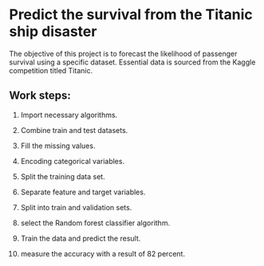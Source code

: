 #                                                             Predict the survival from the Titanic ship disaster


The objective of this project is to forecast the likelihood of passenger survival using a specific dataset. Essential data is sourced from the Kaggle competition titled Titanic.

## Work steps:

1. Import necessary algorithms.

2. Combine train and test datasets.

3. Fill the missing values.

4. Encoding categorical variables.

5. Split the training data set.

6. Separate feature and target variables.

7. Split into train and validation sets.

8. select the Random forest classifier algorithm.

9. Train the data and predict the result.

10. measure the accuracy with a result of 82 percent.
